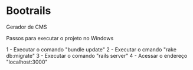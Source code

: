 # Bootrails
Gerador de CMS

Passos para executar o projeto no Windows

1 - Executar o comando "bundle update"
2 - Executar o cmando "rake db:migrate"
3 - Executar o comando "rails server"
4 - Acessar o endereço "localhost:3000"

